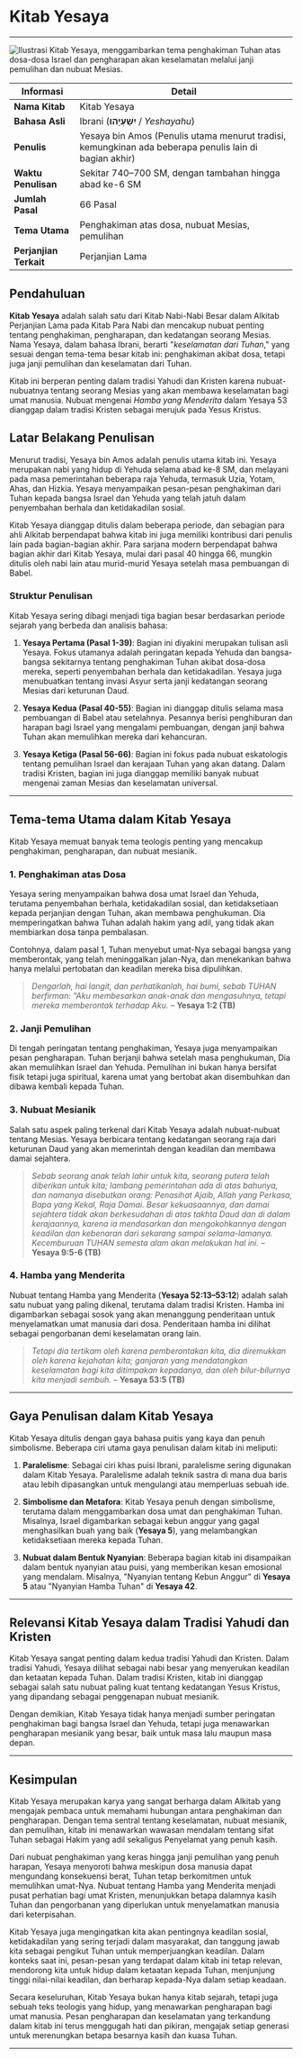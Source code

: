 # Kitab Yesaya

---

![Ilustrasi Kitab Yesaya, menggambarkan tema penghakiman Tuhan atas dosa-dosa Israel dan pengharapan akan keselamatan melalui janji pemulihan dan nubuat Mesias.](data/img/alkitab_kitab_yesaya.jpg)

| **Informasi** | **Detail** |
|---|---|
| **Nama Kitab** | Kitab Yesaya |
| **Bahasa Asli** | Ibrani (**יִשַׁעְיָהוּ** / *Yeshayahu*) |
| **Penulis** | Yesaya bin Amos (Penulis utama menurut tradisi, kemungkinan ada beberapa penulis lain di bagian akhir) |
| **Waktu Penulisan** | Sekitar 740–700 SM, dengan tambahan hingga abad ke-6 SM |
| **Jumlah Pasal** | 66 Pasal |
| **Tema Utama** | Penghakiman atas dosa, nubuat Mesias, pemulihan |
| **Perjanjian Terkait** | Perjanjian Lama |

## Pendahuluan

**Kitab Yesaya** adalah salah satu dari Kitab Nabi-Nabi Besar dalam Alkitab Perjanjian Lama pada Kitab Para Nabi dan mencakup nubuat penting tentang penghakiman, pengharapan, dan kedatangan seorang Mesias. Nama Yesaya, dalam bahasa Ibrani, berarti "*keselamatan dari Tuhan*," yang sesuai dengan tema-tema besar kitab ini: penghakiman akibat dosa, tetapi juga janji pemulihan dan keselamatan dari Tuhan.

Kitab ini berperan penting dalam tradisi Yahudi dan Kristen karena nubuat-nubuatnya tentang seorang Mesias yang akan membawa keselamatan bagi umat manusia. Nubuat mengenai *Hamba yang Menderita* dalam Yesaya 53 dianggap dalam tradisi Kristen sebagai merujuk pada Yesus Kristus.

## Latar Belakang Penulisan

Menurut tradisi, Yesaya bin Amos adalah penulis utama kitab ini. Yesaya merupakan nabi yang hidup di Yehuda selama abad ke-8 SM, dan melayani pada masa pemerintahan beberapa raja Yehuda, termasuk Uzia, Yotam, Ahas, dan Hizkia. Yesaya menyampaikan pesan-pesan penghakiman dari Tuhan kepada bangsa Israel dan Yehuda yang telah jatuh dalam penyembahan berhala dan ketidakadilan sosial.

Kitab Yesaya dianggap ditulis dalam beberapa periode, dan sebagian para ahli Alkitab berpendapat bahwa kitab ini juga memiliki kontribusi dari penulis lain pada bagian-bagian akhir. Para sarjana modern berpendapat bahwa bagian akhir dari Kitab Yesaya, mulai dari pasal 40 hingga 66, mungkin ditulis oleh nabi lain atau murid-murid Yesaya setelah masa pembuangan di Babel.

### Struktur Penulisan

Kitab Yesaya sering dibagi menjadi tiga bagian besar berdasarkan periode sejarah yang berbeda dan analisis bahasa:

1. **Yesaya Pertama (Pasal 1-39)**: Bagian ini diyakini merupakan tulisan asli Yesaya. Fokus utamanya adalah peringatan kepada Yehuda dan bangsa-bangsa sekitarnya tentang penghakiman Tuhan akibat dosa-dosa mereka, seperti penyembahan berhala dan ketidakadilan. Yesaya juga menubuatkan tentang invasi Asyur serta janji kedatangan seorang Mesias dari keturunan Daud.

2. **Yesaya Kedua (Pasal 40-55)**: Bagian ini dianggap ditulis selama masa pembuangan di Babel atau setelahnya. Pesannya berisi penghiburan dan harapan bagi Israel yang mengalami pembuangan, dengan janji bahwa Tuhan akan memulihkan mereka dari kehancuran.

3. **Yesaya Ketiga (Pasal 56-66)**: Bagian ini fokus pada nubuat eskatologis tentang pemulihan Israel dan kerajaan Tuhan yang akan datang. Dalam tradisi Kristen, bagian ini juga dianggap memiliki banyak nubuat mengenai zaman Mesias dan keselamatan universal.

---

## Tema-tema Utama dalam Kitab Yesaya

Kitab Yesaya memuat banyak tema teologis penting yang mencakup penghakiman, pengharapan, dan nubuat mesianik.

### 1. Penghakiman atas Dosa

Yesaya sering menyampaikan bahwa dosa umat Israel dan Yehuda, terutama penyembahan berhala, ketidakadilan sosial, dan ketidaksetiaan kepada perjanjian dengan Tuhan, akan membawa penghukuman. Dia memperingatkan bahwa Tuhan adalah hakim yang adil, yang tidak akan membiarkan dosa tanpa pembalasan.

Contohnya, dalam pasal 1, Tuhan menyebut umat-Nya sebagai bangsa yang memberontak, yang telah meninggalkan jalan-Nya, dan menekankan bahwa hanya melalui pertobatan dan keadilan mereka bisa dipulihkan.

> *Dengarlah, hai langit, dan perhatikanlah, hai bumi, sebab TUHAN berfirman: "Aku membesarkan anak-anak dan mengasuhnya, tetapi mereka memberontak terhadap Aku.*
> – **Yesaya 1:2 (TB)**

### 2. Janji Pemulihan

Di tengah peringatan tentang penghakiman, Yesaya juga menyampaikan pesan pengharapan. Tuhan berjanji bahwa setelah masa penghukuman, Dia akan memulihkan Israel dan Yehuda. Pemulihan ini bukan hanya bersifat fisik tetapi juga spiritual, karena umat yang bertobat akan disembuhkan dan dibawa kembali kepada Tuhan.

### 3. Nubuat Mesianik

Salah satu aspek paling terkenal dari Kitab Yesaya adalah nubuat-nubuat tentang Mesias. Yesaya berbicara tentang kedatangan seorang raja dari keturunan Daud yang akan memerintah dengan keadilan dan membawa damai sejahtera. 

> *Sebab seorang anak telah lahir untuk kita, seorang putera telah diberikan untuk kita; lambang pemerintahan ada di atas bahunya, dan namanya disebutkan orang: Penasihat Ajaib, Allah yang Perkasa, Bapa yang Kekal, Raja Damai. Besar kekuasaannya, dan damai sejahtera tidak akan berkesudahan di atas takhta Daud dan di dalam kerajaannya, karena ia mendasarkan dan mengokohkannya dengan keadilan dan kebenaran dari sekarang sampai selama-lamanya. Kecemburuan TUHAN semesta alam akan melakukan hal ini.*
> – **Yesaya 9:5-6 (TB)**

### 4. Hamba yang Menderita

Nubuat tentang Hamba yang Menderita (**Yesaya 52:13–53:12**) adalah salah satu nubuat yang paling dikenal, terutama dalam tradisi Kristen. Hamba ini digambarkan sebagai sosok yang akan menanggung penderitaan untuk menyelamatkan umat manusia dari dosa. Penderitaan hamba ini dilihat sebagai pengorbanan demi keselamatan orang lain.

> *Tetapi dia tertikam oleh karena pemberontakan kita, dia diremukkan oleh karena kejahatan kita; ganjaran yang mendatangkan keselamatan bagi kita ditimpakan kepadanya, dan oleh bilur-bilurnya kita menjadi sembuh.*
> – **Yesaya 53:5 (TB)**

---

## Gaya Penulisan dalam Kitab Yesaya

Kitab Yesaya ditulis dengan gaya bahasa puitis yang kaya dan penuh simbolisme. Beberapa ciri utama gaya penulisan dalam kitab ini meliputi:

1. **Paralelisme**: Sebagai ciri khas puisi Ibrani, paralelisme sering digunakan dalam Kitab Yesaya. Paralelisme adalah teknik sastra di mana dua baris atau lebih dipasangkan untuk mengulangi atau memperluas sebuah ide.

2. **Simbolisme dan Metafora**: Kitab Yesaya penuh dengan simbolisme, terutama dalam menggambarkan dosa umat dan penghakiman Tuhan. Misalnya, Israel digambarkan sebagai kebun anggur yang gagal menghasilkan buah yang baik (**Yesaya 5**), yang melambangkan ketidaksetiaan mereka kepada Tuhan.

3. **Nubuat dalam Bentuk Nyanyian**: Beberapa bagian kitab ini disampaikan dalam bentuk nyanyian atau puisi, yang memberikan kesan emosional yang mendalam. Misalnya, "Nyanyian tentang Kebun Anggur" di **Yesaya 5** atau "Nyanyian Hamba Tuhan" di **Yesaya 42**.

---

## Relevansi Kitab Yesaya dalam Tradisi Yahudi dan Kristen

Kitab Yesaya sangat penting dalam kedua tradisi Yahudi dan Kristen. Dalam tradisi Yahudi, Yesaya dilihat sebagai nabi besar yang menyerukan keadilan dan ketaatan kepada Tuhan. Dalam tradisi Kristen, kitab ini dianggap sebagai salah satu nubuat paling kuat tentang kedatangan Yesus Kristus, yang dipandang sebagai penggenapan nubuat mesianik.

Dengan demikian, Kitab Yesaya tidak hanya menjadi sumber peringatan penghakiman bagi bangsa Israel dan Yehuda, tetapi juga menawarkan pengharapan mesianik yang besar, baik untuk masa lalu maupun masa depan.

---

## Kesimpulan

Kitab Yesaya merupakan karya yang sangat berharga dalam Alkitab yang mengajak pembaca untuk memahami hubungan antara penghakiman dan pengharapan. Dengan tema sentral tentang keselamatan, nubuat mesianik, dan pemulihan, kitab ini menawarkan wawasan mendalam tentang sifat Tuhan sebagai Hakim yang adil sekaligus Penyelamat yang penuh kasih.

Dari nubuat penghakiman yang keras hingga janji pemulihan yang penuh harapan, Yesaya menyoroti bahwa meskipun dosa manusia dapat mengundang konsekuensi berat, Tuhan tetap berkomitmen untuk memulihkan umat-Nya. Nubuat tentang Hamba yang Menderita menjadi pusat perhatian bagi umat Kristen, menunjukkan betapa dalamnya kasih Tuhan dan pengorbanan yang diperlukan untuk menyelamatkan manusia dari keterpisahan.

Kitab Yesaya juga mengingatkan kita akan pentingnya keadilan sosial, ketidakadilan yang sering terjadi dalam masyarakat, dan tanggung jawab kita sebagai pengikut Tuhan untuk memperjuangkan keadilan. Dalam konteks saat ini, pesan-pesan yang terdapat dalam kitab ini tetap relevan, mendorong kita untuk hidup dalam ketaatan kepada Tuhan, menjunjung tinggi nilai-nilai keadilan, dan berharap kepada-Nya dalam setiap keadaan.

Secara keseluruhan, Kitab Yesaya bukan hanya kitab sejarah, tetapi juga sebuah teks teologis yang hidup, yang menawarkan pengharapan bagi umat manusia. Pesan pengharapan dan keselamatan yang terkandung dalam kitab ini terus menggugah hati dan pikiran, mengajak setiap generasi untuk merenungkan betapa besarnya kasih dan kuasa Tuhan.

---